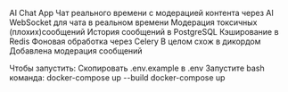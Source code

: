 AI Chat App
Чат реального времени с модерацией контента через AI
WebSocket для чата в реальном времени
Модерация токсичных (плохих)сообщений
История сообщений в PostgreSQL
Кэширование в Redis
Фоновая обработка через Celery
В целом схож в дикордом
Добавлена модерация сообщений

Чтобы запустить:
Скопировать .env.example в .env
Запустите bash команда:
docker-compose up --build
docker-compose up
